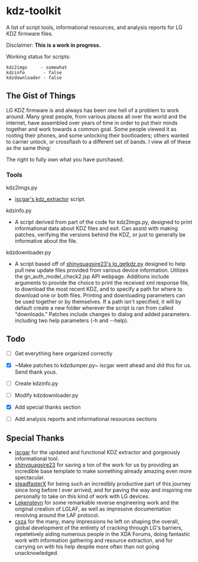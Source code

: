 # kdz-toolkit
A list of script tools, informational resources, and analysis reports for LG KDZ firmware files.


Disclaimer: **This is a work in progress.** 

Working status for scripts:
```
kdz2imgs     - somewhat
kdzinfo       - false
kdzdownloader - false
```

## The Gist of Things
LG KDZ firmware is and always has been one hell of a problem to work around. Many great people, from various places all over the world and the internet, have assembled over years of time in order to put their minds together and work towards a common goal. Some people viewed it as rooting their phones, and some unlocking their bootloaders; others wanted to carrier unlock, or crossflash to a different set of bands. I view all of these as the same thing: 

The right to fully own what you have purchased.


### Tools
kdz2imgs.py
- [iscgar's kdz_extractor](https://gist.github.com/iscgar/e0da0868df7b2f179b000c61f12d1a8c) script.

kdzinfo.py
- A script derived from part of the code for kdz2imgs.py, designed to print informational data about KDZ files and exit. Can assist with making patches, verifying the versions behind the KDZ, or just to generally be informative about the file.

kdzdownloader.py
- A script based off of [shinyquagsire23's lg_getkdz.py](https://gist.github.com/shinyquagsire23/0d6a5119ee7fb40de2fcfb9088168d63) designed to help pull new update files provided from various device information. Utilizes the gn_auth_model_check2.jsp API webpage. Additions include arguments to provide the choice to print the received xml response file, to download the most recent KDZ, and to specify a path for where to download one or both files. Printing and downloading parameters can be used together or by themselves. If a path isn't specified, it will by default create a new folder wherever the script is ran from called "downloads." Patches include changes to dialog and added parameters. including two help parameters (-h and --help).


## Todo
- [ ] Get everything here organized correctly
- [x] ~Make patches to kdzdumper.py~ iscgar went ahead and did this for us. Send thank yous.
- [ ] Create kdzinfo.py
- [ ] Modify kdzdownloader.py
- [x] Add special thanks section
- [ ] Add analysis reports and informational resources sections


## Special Thanks
* [iscgar](https://gist.github.com/iscgar) for the updated and functional KDZ extractor and gorgeously informational tool.
* [shinyquagsire23](https://gist.github.com/shinyquagsire23) for saving a ton of the work for us by providing an incredible base template to make something already amazing even more spectacular.
* [steadfasterX](https://github.com/steadfasterX/) for being such an incredibly productive part of this journey since long before I ever arrived, and for paving the way and inspiring me personally to take on this kind of work with LG devices.
* [Lekensteyn](https://github.com/Lekensteyn/) for some remarkable reverse engineering work and the original creation of LGLAF, as well as impressive documentation revolving around the LAF protocol.
* [cxza](https://cxzstuff.blogspot.com/) for the many, many impressions he left on shaping the overall, global development of the entirety of cracking through LG's barriers, repetetively aiding numerous people in the XDA Forums, doing fantastic work with information gathering and resource extraction, and for carrying on with his help despite more often than not going unacknowledged. 
